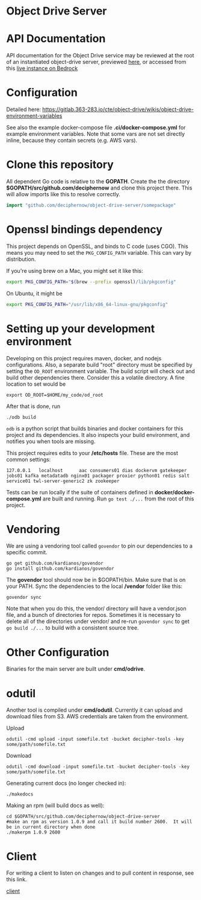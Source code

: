 # Object Drive Server

# API Documentation

API documentation for the Object Drive service may be reviewed at the root of an instantiated object-drive server,
previewed [here](./docs/home.md), or accessed from this [live instance on Bedrock](https://bedrock.363-283.io/services/object-drive/1.0/)


# Configuration

Detailed here: https://gitlab.363-283.io/cte/object-drive/wikis/object-drive-environment-variables

See also the example docker-compose file **.ci/docker-compose.yml** for example environment variables.
Note that some vars are not set directly inline, because they contain secrets (e.g. AWS vars).

# Clone this repository

All dependent Go code is relative to the **GOPATH**. Create the the directory **$GOPATH/src/github.com/deciphernow**
and clone this project there. This will allow imports like this to resolve correctly.

```go
import "github.com/deciphernow/object-drive-server/somepackage"
```

# Openssl bindings dependency

This project depends on OpenSSL, and binds to C code (uses CGO). This means you
may need to set the `PKG_CONFIG_PATH` variable. This can vary by distribution.

If you're using brew on a Mac, you might set it like this:

```bash
export PKG_CONFIG_PATH="$(brew --prefix openssl)/lib/pkgconfig"
```

On Ubuntu, it might be

```bash
export PKG_CONFIG_PATH="/usr/lib/x86_64-linux-gnu/pkgconfig"
```

# Setting up your development environment

Developing on this project requires maven, docker, and nodejs configurations.
Also, a separate build "root" directory must be specified by setting the `OD_ROOT`
environment variable. The build script will check out and build other dependencies
there. Consider this a volatile directory. A fine location to set would be

```
export OD_ROOT=$HOME/my_code/od_root
```

After that is done, run

```
./odb build
```

`odb` is a python script that builds binaries and docker containers for this
project and its dependencies. It also inspects your build environment, and
notifies you when tools are missing.

This project requires edits to your **/etc/hosts** file. These are the most
common settings:

```
127.0.0.1	localhost      aac consumers01 dias dockervm gatekeeper jobs01 kafka metadatadb nginx01 packager proxier python01 redis salt service01 twl-server-generic2 zk zookeeper
```

Tests can be run locally if the suite of containers defined in **docker/docker-compose.yml**
are built and running. Run `go test ./...` from the root of this project.

# Vendoring

We are using a vendoring tool called `govendor` to pin our dependencies to a specific commit.

```
go get github.com/kardianos/govendor
go install github.com/kardianos/govendor
```

The **govendor** tool should now be in $GOPATH/bin. Make sure that is on your PATH.
Sync the dependencies to the local **/vendor** folder like this:

```
govendor sync
```
Note that when you do this, the vendor/ directory will have a vendor.json file, and a bunch of directories for repos.
Sometimes it is necessary to delete all of the directories under vendor/ and re-run `govendor sync` to get `go build ./...`
to build with a consistent source tree.

# Other Configuration

Binaries for the main server are built under **cmd/odrive**.

# odutil

Another tool is compiled under **cmd/odutil**. Currently it can upload and
download files from S3. AWS credentials are taken from the environment.

Upload

```
odutil -cmd upload -input somefile.txt -bucket decipher-tools -key some/path/somefile.txt
```

Download

```
odutil -cmd download -input somefile.txt -bucket decipher-tools -key some/path/somefile.txt
```

Generating current docs (no longer checked in):

```
./makedocs
```

Making an rpm (will build docs as well):

```
cd $GOPATH/src/github.com/deciphernow/object-drive-server
#make an rpm as version 1.0.9 and call it build number 2600.  It will be in current directory when done
./makerpm 1.0.9 2600
```

# Client

For writing a client to listen on changes and to pull content in response, see this link.

[client](client/README.md)